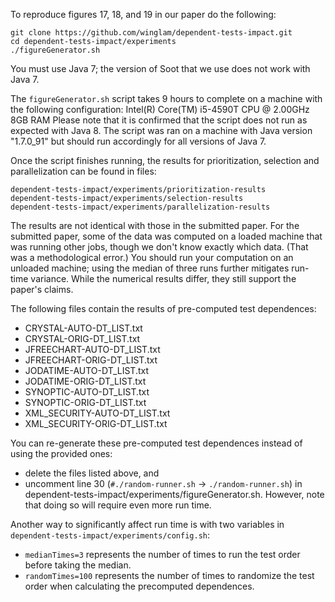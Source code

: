To reproduce figures 17, 18, and 19 in our paper do the following:

```
git clone https://github.com/winglam/dependent-tests-impact.git
cd dependent-tests-impact/experiments
./figureGenerator.sh
```

You must use Java 7; the version of Soot that we use does not work with Java 7.

The `figureGenerator.sh` script takes 9 hours to complete on a
machine with the following configuration:
Intel(R) Core(TM) i5-4590T CPU @ 2.00GHz 8GB RAM
Please note that it is confirmed that the script does not run as expected
with Java 8. The script was ran on a machine with Java version "1.7.0_91"
but should run accordingly for all versions of Java 7.

Once the script finishes running, the results for prioritization,
selection and parallelization can be found in files:

    dependent-tests-impact/experiments/prioritization-results
    dependent-tests-impact/experiments/selection-results
    dependent-tests-impact/experiments/parallelization-results

The results are not identical with those in the submitted paper.  For the
submitted paper, some of the data was computed on a loaded machine that was
running other jobs, though we don't know exactly which data.  (That was a
methodological error.)  You should run your computation on an unloaded
machine; using the median of three runs further mitigates run-time variance.
While the numerical results differ, they still support the paper's claims.

The following files contain the results of pre-computed test dependences:
- CRYSTAL-AUTO-DT_LIST.txt
- CRYSTAL-ORIG-DT_LIST.txt
- JFREECHART-AUTO-DT_LIST.txt
- JFREECHART-ORIG-DT_LIST.txt
- JODATIME-AUTO-DT_LIST.txt
- JODATIME-ORIG-DT_LIST.txt
- SYNOPTIC-AUTO-DT_LIST.txt
- SYNOPTIC-ORIG-DT_LIST.txt
- XML_SECURITY-AUTO-DT_LIST.txt
- XML_SECURITY-ORIG-DT_LIST.txt

You can re-generate these pre-computed test dependences instead of using
the provided ones:
 * delete the files listed above, and
 * uncomment line 30 (`#./random-runner.sh` -> `./random-runner.sh`) in
   dependent-tests-impact/experiments/figureGenerator.sh.
However, note that doing so will require even more run time.

Another way to significantly affect run time is with two variables
in `dependent-tests-impact/experiments/config.sh`:
 * `medianTimes=3` represents the number of times to run the test order before
   taking the median.
 * `randomTimes=100` represents the number of times to randomize the test
   order when calculating the precomputed dependences.
